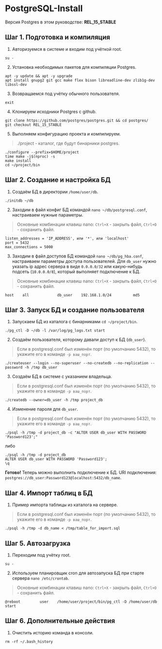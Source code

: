 # PostgreSQL-Install
Версия Postgres в этом руководстве: **REL_15_STABLE**

## Шаг 1. Подготовка и компиляция
1. Авторизуемся в системе и входим под учёткой root.
```
su -
```

2. Установка необходимых пакетов для компиляции Postgres.
```
apt -y update && apt -y upgrade
apt install gnupg2 git gcc make flex bison libreadline-dev zlib1g-dev libssl-dev
```

3. Возвращаемся под учётку обычного пользователя.
```
exit
```

4. Клонируем исходники Postgres с github.
```
git clone https://github.com/postgres/postgres.git && cd postgres/
git checkout REL_15_STABLE
```

5. Выполняем конфигурацию проекта и компилируем.
> ./project - каталог, где будут бинарники postgres.
```
./configure --prefix=$HOME/project
time make -j$(nproc) -s
make install
cd ~/project/bin
```

## Шаг 2. Создание и настройка БД

1. Создаём БД в директории `/home/user/db`.
```
./initdb ~/db
```

2. Заходим в файл конфиг БД командой `nano ~/db/postgresql.conf`, настраиваем нужные параметры.
> Основные комбинации клавиш nano: `Ctrl+X` - закрыть файл, `Ctrl+O` - сохранить файл.
```
listen_addresses = 'IP_ADDRESS', или '*', или 'localhost'
port = 5432
max_connections = 5000
```

3. Заходим в файл доступов БД командой `nano ~/db/pg_hba.conf`, настраиваем параметры доступа пользователей.
Для `db_user` нужно указать ip адрес сервера в виде `0.0.0.0/32` или какую-нибудь подсеть (`10.0.0.0/8`), который выполняет подключение к БД.
> Основные комбинации клавиш nano: `Ctrl+X` - закрыть файл, `Ctrl+O` - сохранить файл.
```
host    all             db_user    192.168.1.0/24          md5
```

## Шаг 3. Запуск БД и создание пользователя

1. Запускаем БД из каталога с бинарниками `cd ~/project/bin`.
```
./pg_ctl -D ~/db -l /var/log/pg_logs.txt start
```

2. Создаём пользователя, которому давали доступ к БД (`db_user`).
> Если в postgresql.conf был изменён порт (по умолчанию 5432), то укажите его в команде `-p ваш_порт`.
```
./createuser --login --no-superuser --no-createdb --no-replication --password -h /tmp db_user
```

3. Создаём БД в системе с указанием владельца.
> Если в postgresql.conf был изменён порт (по умолчанию 5432), то укажите его в команде `-p ваш_порт`.
```
./createdb --owner=db_user -h /tmp project_db
```

4. Изменение пароля для `db_user`.
> Если в postgresql.conf был изменён порт (по умолчанию 5432), то укажите его в команде `-p ваш_порт`.
```
./psql -h /tmp -d project_db -c "ALTER USER db_user WITH PASSWORD 'Password123';"
```
либо
```
./psql -h /tmp -d project_db
ALTER USER db_user WITH PASSWORD 'Password123';
\q
```

**Готово!** Теперь можно выполнить подключение к БД.
URI подключения: `postgres://db_user:Password123@localhost:5432/db_name`.

## Шаг 4. Импорт таблиц в БД
1. Пример импорта таблицы из каталога на сервере.
> Если в postgresql.conf был изменён порт (по умолчанию 5432), то укажите его в команде `-p ваш_порт`.
```
./psql -h /tmp -d db_name < /tmp/table_for_import.sql
```

## Шаг 5. Автозагрузка
1. Переходим под учётку root.
```
su -
```

2. Используем планировщик cron для автозапуска БД при старте сервера `nano /etc/crontab`.
> Основные комбинации клавиш nano: `Ctrl+X` - закрыть файл, `Ctrl+O` - сохранить файл.
```
@reboot         user    /home/user/project/bin/pg_ctl -D /home/user/db start
```

## Шаг 6. Дополнительные действия
1. Очистить историю команда в консоли.
```
rm -rf ~/.bash_history
```
